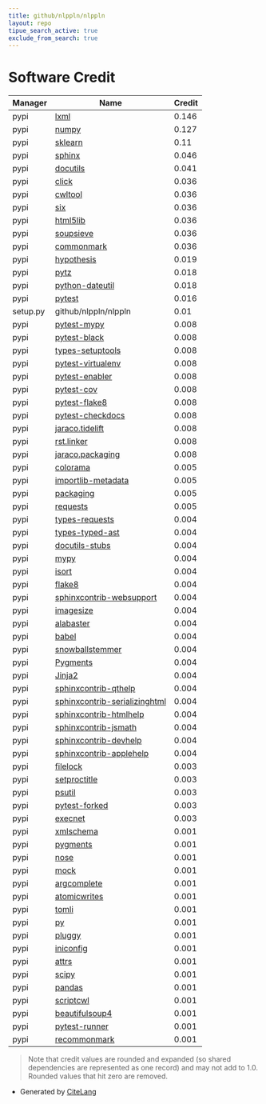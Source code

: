 ```yaml
---
title: github/nlppln/nlppln
layout: repo
tipue_search_active: true
exclude_from_search: true
---
```

# Software Credit

|Manager|Name|Credit|
|-------|----|------|
|pypi|[lxml](https://lxml.de/)|0.146|
|pypi|[numpy](https://www.numpy.org)|0.127|
|pypi|[sklearn](https://pypi.python.org/pypi/scikit-learn/)|0.11|
|pypi|[sphinx](https://www.sphinx-doc.org/)|0.046|
|pypi|[docutils](https://pypi.org/project/docutils)|0.041|
|pypi|[click](https://pypi.org/project/click)|0.036|
|pypi|[cwltool](https://pypi.org/project/cwltool)|0.036|
|pypi|[six](https://pypi.org/project/six)|0.036|
|pypi|[html5lib](https://pypi.org/project/html5lib)|0.036|
|pypi|[soupsieve](https://pypi.org/project/soupsieve)|0.036|
|pypi|[commonmark](https://pypi.org/project/commonmark)|0.036|
|pypi|[hypothesis](https://hypothesis.works)|0.019|
|pypi|[pytz](https://pypi.org/project/pytz)|0.018|
|pypi|[python-dateutil](https://pypi.org/project/python-dateutil)|0.018|
|pypi|[pytest](https://docs.pytest.org/en/latest/)|0.016|
|setup.py|github/nlppln/nlppln|0.01|
|pypi|[pytest-mypy](https://pypi.org/project/pytest-mypy)|0.008|
|pypi|[pytest-black](https://pypi.org/project/pytest-black)|0.008|
|pypi|[types-setuptools](https://pypi.org/project/types-setuptools)|0.008|
|pypi|[pytest-virtualenv](https://pypi.org/project/pytest-virtualenv)|0.008|
|pypi|[pytest-enabler](https://pypi.org/project/pytest-enabler)|0.008|
|pypi|[pytest-cov](https://pypi.org/project/pytest-cov)|0.008|
|pypi|[pytest-flake8](https://pypi.org/project/pytest-flake8)|0.008|
|pypi|[pytest-checkdocs](https://pypi.org/project/pytest-checkdocs)|0.008|
|pypi|[jaraco.tidelift](https://pypi.org/project/jaraco.tidelift)|0.008|
|pypi|[rst.linker](https://pypi.org/project/rst.linker)|0.008|
|pypi|[jaraco.packaging](https://pypi.org/project/jaraco.packaging)|0.008|
|pypi|[colorama](https://pypi.org/project/colorama)|0.005|
|pypi|[importlib-metadata](https://pypi.org/project/importlib-metadata)|0.005|
|pypi|[packaging](https://pypi.org/project/packaging)|0.005|
|pypi|[requests](https://pypi.org/project/requests)|0.005|
|pypi|[types-requests](https://pypi.org/project/types-requests)|0.004|
|pypi|[types-typed-ast](https://pypi.org/project/types-typed-ast)|0.004|
|pypi|[docutils-stubs](https://pypi.org/project/docutils-stubs)|0.004|
|pypi|[mypy](https://pypi.org/project/mypy)|0.004|
|pypi|[isort](https://pypi.org/project/isort)|0.004|
|pypi|[flake8](https://pypi.org/project/flake8)|0.004|
|pypi|[sphinxcontrib-websupport](https://pypi.org/project/sphinxcontrib-websupport)|0.004|
|pypi|[imagesize](https://pypi.org/project/imagesize)|0.004|
|pypi|[alabaster](https://pypi.org/project/alabaster)|0.004|
|pypi|[babel](https://pypi.org/project/babel)|0.004|
|pypi|[snowballstemmer](https://pypi.org/project/snowballstemmer)|0.004|
|pypi|[Pygments](https://pypi.org/project/Pygments)|0.004|
|pypi|[Jinja2](https://pypi.org/project/Jinja2)|0.004|
|pypi|[sphinxcontrib-qthelp](https://pypi.org/project/sphinxcontrib-qthelp)|0.004|
|pypi|[sphinxcontrib-serializinghtml](https://pypi.org/project/sphinxcontrib-serializinghtml)|0.004|
|pypi|[sphinxcontrib-htmlhelp](https://pypi.org/project/sphinxcontrib-htmlhelp)|0.004|
|pypi|[sphinxcontrib-jsmath](https://pypi.org/project/sphinxcontrib-jsmath)|0.004|
|pypi|[sphinxcontrib-devhelp](https://pypi.org/project/sphinxcontrib-devhelp)|0.004|
|pypi|[sphinxcontrib-applehelp](https://pypi.org/project/sphinxcontrib-applehelp)|0.004|
|pypi|[filelock](https://pypi.org/project/filelock)|0.003|
|pypi|[setproctitle](https://pypi.org/project/setproctitle)|0.003|
|pypi|[psutil](https://pypi.org/project/psutil)|0.003|
|pypi|[pytest-forked](https://pypi.org/project/pytest-forked)|0.003|
|pypi|[execnet](https://pypi.org/project/execnet)|0.003|
|pypi|[xmlschema](https://pypi.org/project/xmlschema)|0.001|
|pypi|[pygments](https://pypi.org/project/pygments)|0.001|
|pypi|[nose](https://pypi.org/project/nose)|0.001|
|pypi|[mock](https://pypi.org/project/mock)|0.001|
|pypi|[argcomplete](https://pypi.org/project/argcomplete)|0.001|
|pypi|[atomicwrites](https://pypi.org/project/atomicwrites)|0.001|
|pypi|[tomli](https://pypi.org/project/tomli)|0.001|
|pypi|[py](https://pypi.org/project/py)|0.001|
|pypi|[pluggy](https://pypi.org/project/pluggy)|0.001|
|pypi|[iniconfig](https://pypi.org/project/iniconfig)|0.001|
|pypi|[attrs](https://pypi.org/project/attrs)|0.001|
|pypi|[scipy](https://www.scipy.org)|0.001|
|pypi|[pandas](https://pandas.pydata.org)|0.001|
|pypi|[scriptcwl](https://github.com/nlesc/scriptcwl)|0.001|
|pypi|[beautifulsoup4](https://www.crummy.com/software/BeautifulSoup/bs4/)|0.001|
|pypi|[pytest-runner](https://github.com/pytest-dev/pytest-runner/)|0.001|
|pypi|[recommonmark](https://github.com/rtfd/recommonmark)|0.001|


> Note that credit values are rounded and expanded (so shared dependencies are represented as one record) and may not add to 1.0. Rounded values that hit zero are removed.


- Generated by [CiteLang](https://github.com/vsoch/citelang)
